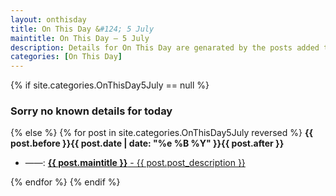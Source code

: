 ```yaml
---
layout: onthisday
title: On This Day &#124; 5 July
maintitle: On This Day — 5 July
description: Details for On This Day are genarated by the posts added to the website so the content is subject to changes/updates over time.
categories: [On This Day]
---
```


{% if site.categories.OnThisDay5July == null %}
<h3>Sorry no known details for today</h3>
{% else %}
{% for post in site.categories.OnThisDay5July reversed %}
<strong>{{ post.before }}{{ post.date | date: "%e %B %Y" }}{{ post.after }}</strong>
<ul>
<li> ——: <a class="{{ post.class }}" href="{{ post.url }}"><strong>{{ post.maintitle }}</strong> - {{ post.post_description }}</a></li>
</ul>
{% endfor %}
{% endif %}
